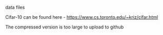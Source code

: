 data files

Cifar-10 can be found  here - https://www.cs.toronto.edu/~kriz/cifar.html

The compressed version is too large to upload to github
